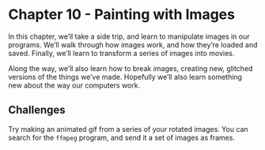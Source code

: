 # Chapter 10 - Painting with Images

In this chapter, we’ll take a side trip, and learn to manipulate images in our programs. We’ll walk through how images work, and how they’re loaded and saved. Finally, we’ll learn to transform a series of images into movies.

Along the way, we’ll also learn how to break images, creating new, glitched versions of the things we’ve made. Hopefully we’ll also learn something new about the way our computers work.

## Challenges

Try making an animated gif from a series of your rotated images. You can search for the `ffmpeg` program, and send it a set of images as frames.

